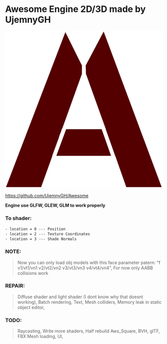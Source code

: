 # Awesome Engine 2D/3D made by UjemnyGH

![Awesome image logo](/data/texture/awesome.png)

https://github.com/UjemnyGH/Awesome


**Engine use GLFW, GLEW, GLM to work properly**

### To shader:
    - location = 0 --- Position
    - location = 2 --- Texture Coordinates
    - location = 3 --- Shade Normals

### NOTE:
> Now you can only load obj models with this face parameter patern: "f v1/vt1/vn1 v2/vt2/vn2 v3/vt3/vn3 v4/vt4/vn4",
> For now only AABB collisions work

### REPAIR:
> Diffuse shader and light shader (I dont know why that doesnt working),
> Batch rendering,
> Text,
> Mesh colliders,
> Memory leak in static object editor,

### TODO:
> Raycasting,
> Write more shaders,
> Half rebuild Aws_Square,
> BVH, glTF, FBX Mesh loading,
> UI,